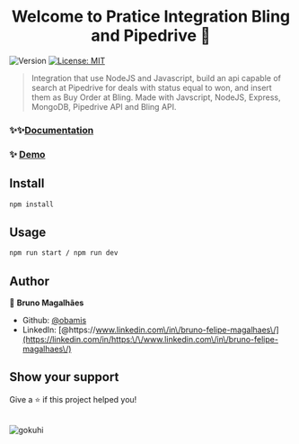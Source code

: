 <h1 align="center">Welcome to Pratice Integration Bling and Pipedrive 👋</h1>
<p>
  <img alt="Version" src="https://img.shields.io/badge/version-1.0-blue.svg?cacheSeconds=2592000" />
  <a href="#" target="_blank">
    <img alt="License: MIT" src="https://img.shields.io/badge/License-MIT-yellow.svg" />
  </a>
</p>

> Integration that use NodeJS and Javascript, build an api capable of search at Pipedrive for deals with status equal to won, and insert them as Buy Order at Bling. Made with Javscript, NodeJS, Express, MongoDB, Pipedrive API and Bling API.



### ✨✨[Documentation](https://web.postman.co/workspace/My-Workspace~b7db13c9-5f8c-44d2-823d-3c53dea7d178/documentation/13720913-58e96d79-f959-46d7-9ec8-637f304eb3d8)


### ✨ [Demo](https://praticeintegration.herokuapp.com/{your_request})

## Install

```sh
npm install 
```

## Usage

```sh
npm run start / npm run dev
```

## Author

👤 **Bruno Magalhães**

* Github: [@obamis](https://github.com/obamis)
* LinkedIn: [@https:\/\/www.linkedin.com\/in\/bruno-felipe-magalhaes\/](https://linkedin.com/in/https:\/\/www.linkedin.com\/in\/bruno-felipe-magalhaes\/)

## Show your support

Give a ⭐️ if this project helped you!

<br>![gokuhi](https://user-images.githubusercontent.com/56206316/136019861-1f732108-d935-49ba-b03a-fc6fbf48fcaa.jpg)

